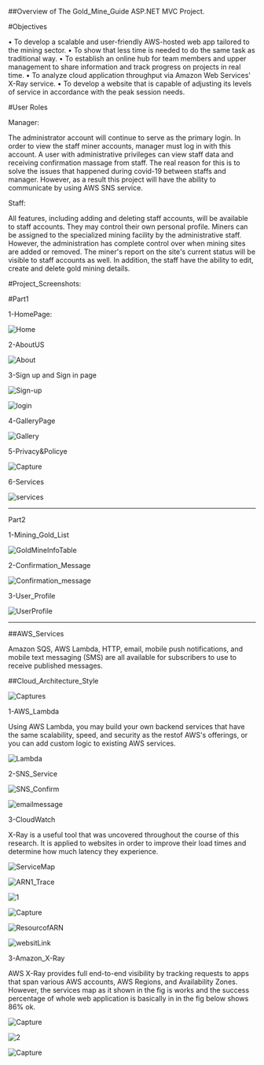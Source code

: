 ##Overview of The Gold_Mine_Guide ASP.NET MVC Project. 


#Objectives 

• To develop a scalable and user-friendly AWS-hosted web app tailored to the mining 
sector.
• To show that less time is needed to do the same task as traditional way.
• To establish an online hub for team members and upper management to share 
information and track progress on projects in real time.
• To analyze cloud application throughput via Amazon Web Services' X-Ray service. 
• To develop a website that is capable of adjusting its levels of service in accordance with 
the peak session needs.

#User Roles 

Manager:

The administrator account will continue to serve as the primary login. In order to view the staff 
miner accounts, manager must log in with this account. A user with administrative privileges 
can view staff data and receiving confirmation massage from staff. The real reason for this is 
to solve the issues that happened during covid-19 between staffs and manager. However, as a 
result this project will have the ability to communicate by using AWS SNS service. 

Staff:

All features, including adding and deleting staff accounts, will be available to staff accounts. 
They may control their own personal profile. Miners can be assigned to the specialized mining 
facility by the administrative staff. However, the administration has complete control over 
when mining sites are added or removed. The miner's report on the site's current status will be 
visible to staff accounts as well. In addition, the staff have the ability to edit, create and delete 
gold mining details. 

#Project_Screenshots:

#Part1

1-HomePage:

![Home](https://github.com/Ozy2022/GoldMineGuide/assets/96604157/89e1ab66-23f4-4c54-b396-447224ddae83)

2-AboutUS

![About](https://github.com/Ozy2022/GoldMineGuide/assets/96604157/9f56e565-e16e-48f1-9a23-5563f8be6aa7)

3-Sign up and Sign in page

![Sign-up](https://github.com/Ozy2022/GoldMineGuide/assets/96604157/50d9a220-b76f-4d7b-afd2-43504a468c6b)

![login](https://github.com/Ozy2022/GoldMineGuide/assets/96604157/27c61175-70c1-44c1-8c60-b58d972965d2)


4-GalleryPage

![Gallery](https://github.com/Ozy2022/GoldMineGuide/assets/96604157/4be086e2-9bc8-4488-aa57-029f3cb0614d)

5-Privacy&Policye

![Capture](https://github.com/Ozy2022/GoldMineGuide/assets/96604157/e94639d8-04cd-467e-8651-a75981ce1785)

6-Services

![services](https://github.com/Ozy2022/GoldMineGuide/assets/96604157/6a483709-7ead-4531-bebe-bcd71673099c)

------------------------------------------------------------------------------------------------------------------------

Part2 

1-Mining_Gold_List

![GoldMineInfoTable](https://github.com/Ozy2022/GoldMineGuide/assets/96604157/f4b8cd2f-0ad3-4a45-801e-e0cd95087fb1)

2-Confirmation_Message

![Confirmation_message](https://github.com/Ozy2022/GoldMineGuide/assets/96604157/1247645c-aa39-45e3-b1a1-a9d87d1f53ed)

3-User_Profile

![UserProfile](https://github.com/Ozy2022/GoldMineGuide/assets/96604157/f5d87b20-3b57-481d-ad7f-eb2663cccfa4)


------------------------------------------------------------------------------------------------------------------------

##AWS_Services

Amazon SQS, AWS Lambda, HTTP, email, mobile push notifications, and mobile text messaging (SMS) are all available for subscribers to use to receive published messages.


##Cloud_Architecture_Style


![Captures](https://github.com/Ozy2022/GoldMineGuide/assets/96604157/d2e81f31-20b0-4ebe-ba7f-7a94c4b870f8)


1-AWS_Lambda

Using AWS Lambda, you may build your own backend services that have the same scalability, speed, and security as the restof AWS's offerings, or you can add custom logic to existing AWS services.


![Lambda](https://github.com/Ozy2022/GoldMineGuide/assets/96604157/7e839557-8eb8-4282-8202-691af15306d2)


2-SNS_Service


![SNS_Confirm](https://github.com/Ozy2022/GoldMineGuide/assets/96604157/f9ec7d46-9015-4250-aa9b-7ec8dd5c47a5)


![emailmessage](https://github.com/Ozy2022/GoldMineGuide/assets/96604157/b3c0e3f4-c6bd-431b-826b-73c386826d33)



3-CloudWatch 

X-Ray is a useful tool that was uncovered throughout the course of this research. It is applied to websites in order to improve their load times and determine how much latency they experience.


![ServiceMap](https://github.com/Ozy2022/GoldMineGuide/assets/96604157/3b880024-db59-4875-83b5-e569959a1bc0)


![ARN1_Trace](https://github.com/Ozy2022/GoldMineGuide/assets/96604157/72657a5e-06da-4ee4-8fbc-67ee4565822d)


![1](https://github.com/Ozy2022/GoldMineGuide/assets/96604157/2df1e0c3-0939-4a90-9db9-b69a83ca9d34)


![Capture](https://github.com/Ozy2022/GoldMineGuide/assets/96604157/51544647-b8bf-451d-b3d5-8bc9e6cd1a10)



![ResourcofARN](https://github.com/Ozy2022/GoldMineGuide/assets/96604157/5dceb0a2-f7a6-4c9a-80dd-b9349ba73610)



![websitLink](https://github.com/Ozy2022/GoldMineGuide/assets/96604157/5bd9978d-8125-4eba-abe6-259116b98e81)



3-Amazon_X-Ray

AWS X-Ray provides full end-to-end visibility by tracking requests to apps that
span various AWS accounts, AWS Regions, and Availability Zones. However, the
services map as it shown in the fig is works and the success percentage of whole
web application is basically in in the fig below shows 86% ok.


![Capture](https://github.com/Ozy2022/GoldMineGuide/assets/96604157/1d5368c7-af97-43c5-a459-bc2cb3d0bb80)


![2](https://github.com/Ozy2022/GoldMineGuide/assets/96604157/851bb597-2d07-4ae3-9bf2-6ab3051f9ba8)


![Capture](https://github.com/Ozy2022/GoldMineGuide/assets/96604157/2ff8e1d0-6b85-4848-bc29-713d19a5f360)









